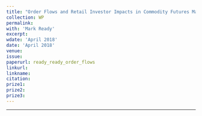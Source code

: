 ```yaml
---
title: "Order Flows and Retail Investor Impacts in Commodity Futures Markets"
collection: WP
permalink: 
with: 'Mark Ready'
excerpt: 
wdate: 'April 2018'
date: 'April 2018'
venue: 
issue:
paperurl: ready_ready_order_flows
linkurl:
linkname:
citation: 
prize1: 
prize2: 
prize3: 
---
```


---
